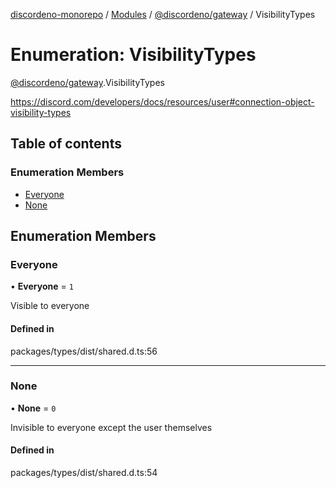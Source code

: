 [discordeno-monorepo](../README.md) / [Modules](../modules.md) / [@discordeno/gateway](../modules/discordeno_gateway.md) / VisibilityTypes

# Enumeration: VisibilityTypes

[@discordeno/gateway](../modules/discordeno_gateway.md).VisibilityTypes

https://discord.com/developers/docs/resources/user#connection-object-visibility-types

## Table of contents

### Enumeration Members

- [Everyone](discordeno_gateway.VisibilityTypes.md#everyone)
- [None](discordeno_gateway.VisibilityTypes.md#none)

## Enumeration Members

### Everyone

• **Everyone** = `1`

Visible to everyone

#### Defined in

packages/types/dist/shared.d.ts:56

---

### None

• **None** = `0`

Invisible to everyone except the user themselves

#### Defined in

packages/types/dist/shared.d.ts:54
